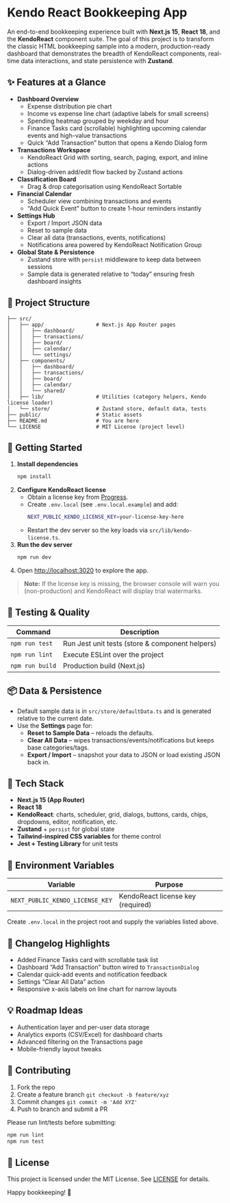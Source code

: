 # Kendo React Bookkeeping App

An end-to-end bookkeeping experience built with **Next.js 15**, **React 18**, and the **KendoReact** component suite. The goal of this project is to transform the classic HTML bookkeeping sample into a modern, production-ready dashboard that demonstrates the breadth of KendoReact components, real-time data interactions, and state persistence with **Zustand**.

## ✨ Features at a Glance

- **Dashboard Overview**
  - Expense distribution pie chart
  - Income vs expense line chart (adaptive labels for small screens)
  - Spending heatmap grouped by weekday and hour
  - Finance Tasks card (scrollable) highlighting upcoming calendar events and high-value transactions
  - Quick “Add Transaction” button that opens a Kendo Dialog form
- **Transactions Workspace**
  - KendoReact Grid with sorting, search, paging, export, and inline actions
  - Dialog-driven add/edit flow backed by Zustand actions
- **Classification Board**
  - Drag & drop categorisation using KendoReact Sortable
- **Financial Calendar**
  - Scheduler view combining transactions and events
  - “Add Quick Event” button to create 1-hour reminders instantly
- **Settings Hub**
  - Export / Import JSON data
  - Reset to sample data
  - Clear all data (transactions, events, notifications)
  - Notifications area powered by KendoReact Notification Group
- **Global State & Persistence**
  - Zustand store with `persist` middleware to keep data between sessions
  - Sample data is generated relative to “today” ensuring fresh dashboard insights

## 🧱 Project Structure

```
├── src/
│   ├── app/                 # Next.js App Router pages
│   │   ├── dashboard/
│   │   ├── transactions/
│   │   ├── board/
│   │   ├── calendar/
│   │   └── settings/
│   ├── components/
│   │   ├── dashboard/
│   │   ├── transactions/
│   │   ├── board/
│   │   ├── calendar/
│   │   └── shared/
│   ├── lib/                 # Utilities (category helpers, Kendo license loader)
│   └── store/               # Zustand store, default data, tests
├── public/                  # Static assets
├── README.md                # You are here
└── LICENSE                  # MIT License (project level)
```

## 🚀 Getting Started

1. **Install dependencies**
   ```bash
   npm install
   ```
2. **Configure KendoReact license**
   - Obtain a license key from [Progress](https://www.telerik.com/kendo-react-ui/).
   - Create `.env.local` (see `.env.local.example`) and add:
     ```bash
     NEXT_PUBLIC_KENDO_LICENSE_KEY=your-license-key-here
     ```
   - Restart the dev server so the key loads via `src/lib/kendo-license.ts`.
3. **Run the dev server**
   ```bash
   npm run dev
   ```
4. Open [http://localhost:3020](http://localhost:3020) to explore the app.

> **Note:** If the license key is missing, the browser console will warn you (non-production) and KendoReact will display trial watermarks.

## 🧪 Testing & Quality

| Command            | Description                                    |
| ------------------ | ---------------------------------------------- |
| `npm run test`     | Run Jest unit tests (store & component helpers) |
| `npm run lint`     | Execute ESLint over the project                 |
| `npm run build`    | Production build (Next.js)                      |

## 📦 Data & Persistence

- Default sample data is in `src/store/defaultData.ts` and is generated relative to the current date.
- Use the **Settings** page for:
  - **Reset to Sample Data** – reloads the defaults.
  - **Clear All Data** – wipes transactions/events/notifications but keeps base categories/tags.
  - **Export / Import** – snapshot your data to JSON or load existing JSON back in.

## 🔌 Tech Stack

- **Next.js 15 (App Router)**
- **React 18**
- **KendoReact**: charts, scheduler, grid, dialogs, buttons, cards, chips, dropdowns, editor, notification, etc.
- **Zustand** + `persist` for global state
- **Tailwind-inspired CSS variables** for theme control
- **Jest + Testing Library** for unit tests

## 🔐 Environment Variables

| Variable                           | Purpose                                   |
| ---------------------------------- | ----------------------------------------- |
| `NEXT_PUBLIC_KENDO_LICENSE_KEY`    | KendoReact license key (required)         |

Create `.env.local` in the project root and supply the variables listed above.

## 📝 Changelog Highlights

- Added Finance Tasks card with scrollable task list
- Dashboard “Add Transaction” button wired to `TransactionDialog`
- Calendar quick-add events and notification feedback
- Settings “Clear All Data” action
- Responsive x-axis labels on line chart for narrow layouts

## 💡 Roadmap Ideas

- Authentication layer and per-user data storage
- Analytics exports (CSV/Excel) for dashboard charts
- Advanced filtering on the Transactions page
- Mobile-friendly layout tweaks

## 🤝 Contributing

1. Fork the repo
2. Create a feature branch `git checkout -b feature/xyz`
3. Commit changes `git commit -m 'Add XYZ'`
4. Push to branch and submit a PR

Please run lint/tests before submitting:
```bash
npm run lint
npm run test
```

## 📄 License

This project is licensed under the MIT License. See [LICENSE](./LICENSE) for details.

Happy bookkeeping! 🎉
